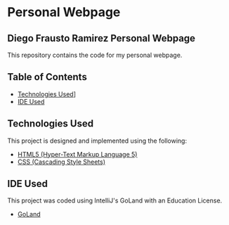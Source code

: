 # Personal Webpage
## Diego Frausto Ramirez Personal Webpage
This repository contains the code for my personal webpage.
## Table of Contents
- [Technologies Used](#Technologies-Used)]
- [IDE Used](#IDE-Used)

## Technologies Used
This project is designed and implemented using the following:
- [HTML5 (Hyper-Text Markup Language 5)](https://developer.mozilla.org/en-US/docs/Web/HTML)
- [CSS (Cascading Style Sheets)](https://developer.mozilla.org/en-US/docs/Web/CSS)

## IDE Used
This project was coded using IntelliJ's GoLand with an Education License.
- [GoLand](https://www.jetbrains.com/go/)


